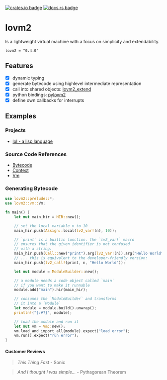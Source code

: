 [![crates.io badge](https://img.shields.io/crates/v/lovm2.svg)](https://crates.io/crates/lovm2)
[![docs.rs badge](https://docs.rs/lovm2/badge.svg?version=latest)](https://docs.rs/lovm2/)

# lovm2

Is a lightweight virtual machine with a focus on simplicity and extendability.

```
lovm2 = "0.4.0"
```

## Features

- [X] dynamic typing
- [X] generate bytecode using highlevel intermediate representation
- [X] call into shared objects: [lovm2_extend](lovm2_extend/README.md)
- [X] python bindings: [pylovm2](pylovm2/README.md)
- [X] define own callbacks for interrupts

## Examples

### Projects

- [lol - a lisp language](https://github.com/lausek/lol)

### Source Code References

- [Bytecode](https://github.com/lausek/lovm2/blob/master/src/bytecode.rs)
- [Context](https://github.com/lausek/lovm2/blob/master/src/context.rs)
- [Vm](https://github.com/lausek/lovm2/blob/master/src/vm.rs)

### Generating Bytecode

``` rust
use lovm2::prelude::*;
use lovm2::vm::Vm;

fn main() {
    let mut main_hir = HIR::new();

    // set the local variable n to 10
    main_hir.push(Assign::local(lv2_var!(n), 10));

    // `print` is a builtin function. the `lv2_var!` macro
    // ensures that the given identifier is not confused
    // with a string.
    main_hir.push(Call::new("print").arg(lv2_var!(n)).arg("Hello World"));
    // ... this is equivalent to the developer-friendly version:
    main_hir.push(lv2_call!(print, n, "Hello World"));

    let mut module = ModuleBuilder::new();

    // a module needs a code object called `main`
    // if you want to make it runnable
    module.add("main").hir(main_hir);

    // consumes the `ModuleBuilder` and transforms
    // it into a `Module`
    let module = module.build().unwrap();
    println!("{:#?}", module);

    // load the module and run it
    let mut vm = Vm::new();
    vm.load_and_import_all(module).expect("load error");
    vm.run().expect("run error");
}
```

#### Customer Reviews

> *This Thing Fast* - Sonic

> *And I thought I was simple...* - Pythagorean Theorem
